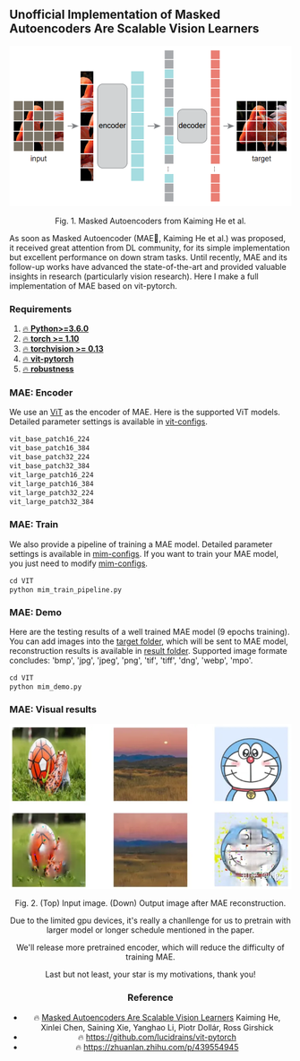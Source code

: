 ## **Unofficial Implementation of** Masked Autoencoders Are Scalable Vision Learners

<div align="center">
    <img src="./image/markdown/mae-framework.jpg" alt="image-20220922143512377" style="zoom:55%;" />
    <p> Fig. 1. Masked Autoencoders from Kaiming He et al. </p>
</div>

As soon as Masked Autoencoder (MAE🚀, Kaiming He et al.) was proposed, it received great attention from DL community, for its simple implementation but excellent performance on down stram tasks. Until recently, MAE and its follow-up works have advanced the state-of-the-art and provided valuable insights in research (particularly vision research). Here I make a full implementation of MAE based on vit-pytorch.

### Requirements
1. [🔥 **Python>=3.6.0**](https://www.python.org/)
2. [🔥 **torch >= 1.10**](https://pytorch.org/)
3. [🔥 **torchvision >= 0.13**](https://pytorch.org/vision/stable/index.html)
4. [🔥 **vit-pytorch**](https://github.com/lucidrains/vit-pytorch)
5. [🔥 **robustness**](https://github.com/MadryLab/robustness)

### MAE: Encoder

We use an [ViT](https://openreview.net/pdf?id=YicbFdNTTy) as the encoder of MAE. Here is the supported ViT models. Detailed parameter settings is available in [vit-configs](./config/vision_transformer.json).

```
vit_base_patch16_224
vit_base_patch16_384
vit_base_patch32_224
vit_base_patch32_384
vit_large_patch16_224
vit_large_patch16_384
vit_large_patch32_224
vit_large_patch32_384
```

### MAE: Train
We also provide a pipeline of training a MAE model. Detailed parameter settings is available in [mim-configs](./config/mim_config.json). If you want to train your MAE model, you just need to modify [mim-configs](./config/mim_config.json).
```
cd VIT
python mim_train_pipeline.py 
```

### MAE: Demo
Here are the testing results of a well trained MAE model (9 epochs training). You can add images into the [target folder](./image/target), which will be sent to MAE model, reconstruction results is available in [result folder](./image/result). Supported image formate concludes: 'bmp', 'jpg', 'jpeg', 'png', 'tif', 'tiff', 'dng', 'webp', 'mpo'. 

```
cd VIT
python mim_demo.py 
```

### MAE: Visual results
<div align="center">
    <img src="./image/markdown/mae_visual.bmp" style="zoom:120.5%;" />
    <p> Fig. 2. (Top) Input image. (Down) Output image after MAE reconstruction. </p>
    </figure>
<div>


Due to the limited gpu devices, it's really a chanllenge for us to pretrain with larger model or longer schedule mentioned in the paper. 

We'll release more pretrained encoder, which will reduce the difficulty of training MAE.

Last but not least, your star is my motivations, thank you!


### Reference
* 🔥 [Masked Autoencoders Are Scalable Vision Learners](https://arxiv.org/abs/2111.06377) Kaiming He, Xinlei Chen, Saining Xie, Yanghao Li, Piotr Dollár, Ross Girshick
* 🔥 https://github.com/lucidrains/vit-pytorch
* 🔥 https://zhuanlan.zhihu.com/p/439554945
